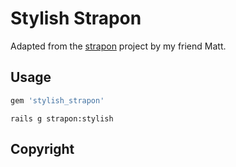 # Stylish Strapon

Adapted from the [strapon]() project by my friend Matt.

## Usage

```ruby
gem 'stylish_strapon'
```

`rails g strapon:stylish`

## Copyright
